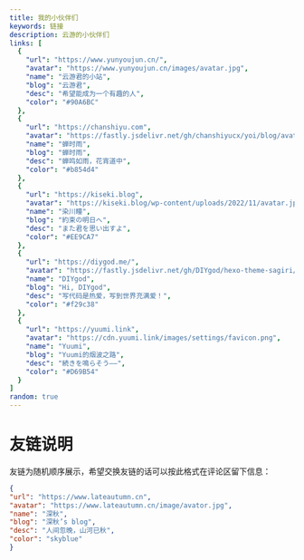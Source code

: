 ```yaml
---
title: 我的小伙伴们
keywords: 链接
description: 云游的小伙伴们
links: [
  {
    "url": "https://www.yunyoujun.cn/",
    "avatar": "https://www.yunyoujun.cn/images/avatar.jpg",
    "name": "云游君的小站",
    "blog": "云游君",
    "desc": "希望能成为一个有趣的人",
    "color": "#90A6BC"
  },
  {
    "url": "https://chanshiyu.com",
    "avatar": "https://fastly.jsdelivr.net/gh/chanshiyucx/yoi/blog/avatar.jpg",
    "name": "蝉时雨",
    "blog": "蝉时雨",
    "desc": "蝉鸣如雨，花宵道中",
    "color": "#b854d4"
  },
  {
    "url": "https://kiseki.blog",
    "avatar": "https://kiseki.blog/wp-content/uploads/2022/11/avatar.jpg",
    "name": "染川瞳",
    "blog": "約束の明日へ",
    "desc": "また君を思い出すよ",
    "color": "#EE9CA7"
  },
  {
    "url": "https://diygod.me/",
    "avatar": "https://fastly.jsdelivr.net/gh/DIYgod/hexo-theme-sagiri/source/images/DIYgod-avatar2.webp",
    "name": "DIYgod",
    "blog": "Hi, DIYgod",
    "desc": "写代码是热爱，写到世界充满爱！",
    "color": "#f29c38"
  },
  {
    "url": "https://yuumi.link",
    "avatar": "https://cdn.yuumi.link/images/settings/favicon.png",
    "name": "Yuumi",
    "blog": "Yuumi的烟波之路",
    "desc": "続きを鳴らそう——",
    "color": "#D69B54"
  }
]
random: true
---
```


<YunLinks :links="frontmatter.links" :random="frontmatter.random" />

# 友链说明

友链为随机顺序展示，希望交换友链的话可以按此格式在评论区留下信息：

```json
{
"url": "https://www.lateautumn.cn",
"avatar": "https://www.lateautumn.cn/image/avator.jpg",
"name": "深秋",
"blog": "深秋’s blog",
"desc": "人间忽晚，山河已秋",
"color": "skyblue"
}
```
